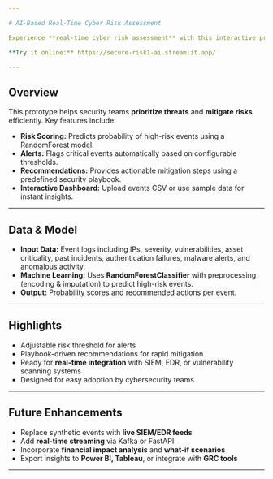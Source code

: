```yaml
---

# AI-Based Real-Time Cyber Risk Assessment

Experience **real-time cyber risk assessment** with this interactive prototype. It ingests cybersecurity event data, predicts **high-risk incidents**, and provides actionable recommendations via a **user-friendly Streamlit dashboard**.

**Try it online:** https://secure-risk1-ai.streamlit.app/

---
```


## Overview

This prototype helps security teams **prioritize threats** and **mitigate risks** efficiently. Key features include:

* **Risk Scoring:** Predicts probability of high-risk events using a RandomForest model.
* **Alerts:** Flags critical events automatically based on configurable thresholds.
* **Recommendations:** Provides actionable mitigation steps using a predefined security playbook.
* **Interactive Dashboard:** Upload events CSV or use sample data for instant insights.

---

## Data & Model

* **Input Data:** Event logs including IPs, severity, vulnerabilities, asset criticality, past incidents, authentication failures, malware alerts, and anomalous activity.
* **Machine Learning:** Uses **RandomForestClassifier** with preprocessing (encoding & imputation) to predict high-risk events.
* **Output:** Probability scores and recommended actions per event.

---

## Highlights

* Adjustable risk threshold for alerts
* Playbook-driven recommendations for rapid mitigation
* Ready for **real-time integration** with SIEM, EDR, or vulnerability scanning systems
* Designed for easy adoption by cybersecurity teams

---

## Future Enhancements

* Replace synthetic events with **live SIEM/EDR feeds**
* Add **real-time streaming** via Kafka or FastAPI
* Incorporate **financial impact analysis** and **what-if scenarios**
* Export insights to **Power BI, Tableau**, or integrate with **GRC tools**

---
